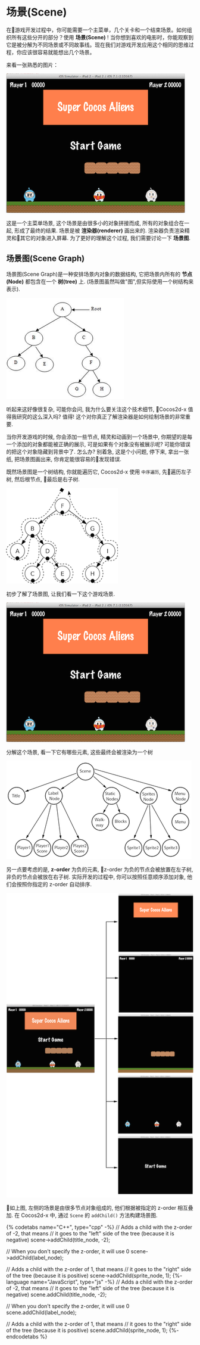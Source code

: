 # 场景(Scene)

在游戏开发过程中，你可能需要一个主菜单，几个关卡和一个结束场景。如何组织所有这些分开的部分？使用 __场景(Scene)__ ! 当你想到喜欢的电影时，你能观察到它是被分解为不同场景或不同故事线。现在我们对游戏开发应用这个相同的思维过程，你应该很容易就能想出几个场景。

来看一张熟悉的图片：

![](../../en/basic_concepts/basic_concepts-img/2n_main.png "")

这是一个主菜单场景, 这个场景是由很多小的对象拼接而成, 所有的对象组合在一起, 形成了最终的结果. 场景是被 __渲染器(renderer)__ 画出来的. 渲染器负责渲染精灵和其它的对象进入屏幕. 为了更好的理解这个过程, 我们需要讨论一下 __场景图__.

## 场景图(Scene Graph)

场景图(Scene Graph)是一种安排场景内对象的数据结构, 它把场景内所有的 __节点(Node)__ 都包含在一个 __树(tree)__ 上. (场景图虽然叫做"图",但实际使用一个树结构来表示).

![](basic_concepts-img/tree.jpg "Simple Tree")

听起来这好像很复杂, 可能你会问, 我为什么要关注这个技术细节, Cocos2d-x 值得我研究的这么深入吗? 值得! 这个对你真正了解渲染器是如何绘制场景的非常重要.

当你开发游戏的时候, 你会添加一些节点, 精灵和动画到一个场景中, 你期望的是每一个添加的对象都能被正确的展示, 可是如果有个对象没有被展示呢? 可能你错误的把这个对象隐藏到背景中了. 怎么办? 别着急, 这是个小问题, 停下来, 拿出一张纸, 把场景图画出来, 你肯定能很容易的发现错误.

既然场景图是一个树结构, 你就能遍历它, Cocos2d-x 使用 `中序遍历`, 先遍历左子树, 然后根节点, 最后是右子树.

![](../../en/basic_concepts/basic_concepts-img/in-order-walk.png "in-order walk")

初步了解了场景图, 让我们看一下这个游戏场景.

![](../../en/basic_concepts/basic_concepts-img/2n_main.png "")

分解这个场景, 看一下它有哪些元素, 这些最终会被渲染为一个树

![](../../en/basic_concepts/basic_concepts-img/2n_mainScene-sceneGraph.png "")

另一点要考虑的是, __z-order__ 为负的元素, z-order 为负的节点会被放置在左子树, 非负的节点会被放在右子树. 实际开发的过程中, 你可以按照任意顺序添加对象, 他们会按照你指定的 z-order 自动排序.

![](../../en/basic_concepts/basic_concepts-img/layers.png "")

如上图, 左侧的场景是由很多节点对象组成的, 他们根据被指定的 z-order 相互叠加. 在 Cocos2d-x 中, 通过 `Scene` 的 `addChild()` 方法构建场景图.

{% codetabs name="C++", type="cpp" -%}
// Adds a child with the z-order of -2, that means
// it goes to the "left" side of the tree (because it is negative)
scene->addChild(title_node, -2);

// When you don't specify the z-order, it will use 0
scene->addChild(label_node);

// Adds a child with the z-order of 1, that means
// it goes to the "right" side of the tree (because it is positive)
scene->addChild(sprite_node, 1);
{%- language name="JavaScript", type="js" -%}
// Adds a child with the z-order of -2, that means
// it goes to the "left" side of the tree (because it is negative)
scene.addChild(title_node, -2);

// When you don't specify the z-order, it will use 0
scene.addChild(label_node);

// Adds a child with the z-order of 1, that means
// it goes to the "right" side of the tree (because it is positive)
scene.addChild(sprite_node, 1);
{%- endcodetabs %}